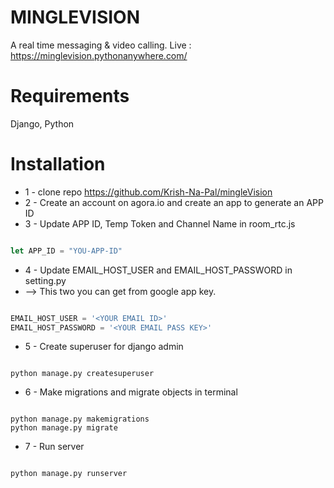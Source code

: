 # MINGLEVISION
A real time messaging & video calling.
Live : https://minglevision.pythonanywhere.com/
# Requirements
Django, Python
# Installation
* 1 - clone repo https://github.com/Krish-Na-Pal/mingleVision
* 2 - Create an account on agora.io and create an app to generate an APP ID
* 3 - Update APP ID, Temp Token and Channel Name in room_rtc.js
```javascript

let APP_ID = "YOU-APP-ID"
```
* 4 - Update EMAIL_HOST_USER and EMAIL_HOST_PASSWORD in setting.py
* --> This two you can get from google app key.
```python

EMAIL_HOST_USER = '<YOUR EMAIL ID>'
EMAIL_HOST_PASSWORD = '<YOUR EMAIL PASS KEY>'
```
* 5 - Create superuser for django admin
```command line

python manage.py createsuperuser
```
* 6 - Make migrations and migrate objects in terminal
```command line

python manage.py makemigrations
python manage.py migrate
```
* 7 - Run server
```command line

python manage.py runserver
```
